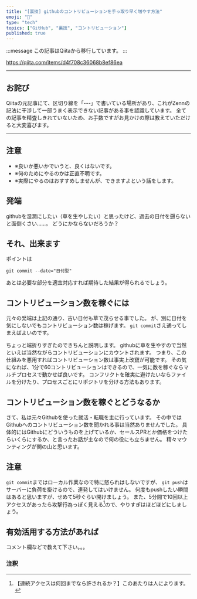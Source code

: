 ```yaml
---
title: "[裏技] githubのコントリビューションを手っ取り早く増やす方法"
emoji: "📝"
type: "tech"
topics: ["GitHub", "裏技", "コントリビューション"]
published: true
---
```


:::message
この記事はQiitaから移行しています。
:::

https://qiita.com/items/d4f708c36068b8ef86ea

-----

## お詫び
Qiitaの元記事にて、区切り線を「---」で書いている場所があり、これがZennの記法に干渉して一部うまく表示できない記事がある事を認識しています。
全ての記事を精査しきれていないため、お手数ですがお見かけの際は教えていただけると大変喜びます。

-----

## 注意
- ※良いか悪いかでいうと、良くはないです。
- ※何のためにやるのかは正直不明です。
- ※実際にやるのはおすすめしませんが、できますよという話をします。

## 発端
githubを湿潤にしたい（草を生やしたい）と思ったけど、過去の日付を遡らないと面倒くさい……。
どうにかならないだろうか？

## それ、出来ます
ポイントは

```
git commit --date="日付型"
```

あとは必要な部分を適宜対応すれば期待した結果が得られるでしょう。

## コントリビューション数を稼ぐには
元々の発端は上記の通り、古い日付も草で茂らせる事でした。
が、別に日付を気にしないでもコントリビューション数は稼げます。
`git commit`さえ通ってしまえばよいのです。


ちょっと端折りすぎたのできちんと説明します。
githubに草を生やすので当然といえば当然ながらコントリビューションにカウントされます。
つまり、この仕組みを悪用すればコントリビューション数は事実上改竄が可能です。
その気になれば、1分で60コントリビューションはできるので、一気に数を稼ぐならマルチプロセスで動かせば良いです。
コンフリクトを確実に避けたいならファイルを分けたり、プロセスごとにリポジトリを分ける方法もあります。

## コントリビューション数を稼ぐとどうなるか
さて、私は元々Githubを使った就活・転職を主に行っています。
その中ではGithubへのコントリビューション数を聞かれる事は当然ありませんでした。
具体的にはGithubにどういうものを上げているか、セールスPRとか価格をつけたらいくらにするか、と言ったお話が主なので何の役にも立ちません。
精々マウンティングが関の山と思います。

## 注意
`git commit`まではローカル作業なので特に怒られはしないですが、
`git push`はサーバーに負荷を掛けるので、連発してはいけません。
何度もpushしたい瞬間はあると思いますが、せめて5秒ぐらい開けましょう。
また、5分間で10回以上アクセスがあったら攻撃行為っぽく見える[^1]ので、やりすぎはほどほどにしましょう。
[^1]: 【連続アクセスは何回までなら許されるか？】このあたりは人によります。

## 有効活用する方法があれば
コメント欄などで教えて下さい。。。

### 注釈

